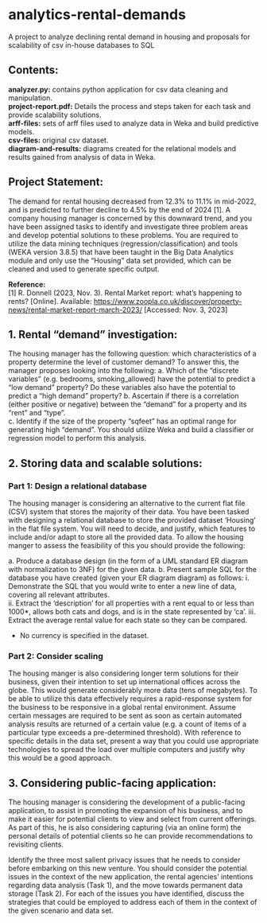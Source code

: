 # analytics-rental-demands
A project to analyze declining rental demand in housing and proposals for scalability of csv in-house databases to SQL

<h2>Contents: </h2>

<strong>analyzer.py:</strong> contains python application for csv data cleaning and manipulation.</br>
<strong>project-report.pdf:</strong> Details the process and steps taken for each task and provide scalability solutions.</br>
<strong>arff-files:</strong> sets of arff files used to analyze data in Weka and build predictive models.</br>
<strong>csv-files:</strong> original csv dataset.</br>
<strong>diagram-and-results:</strong> diagrams created for the relational models and results gained from analysis of data in Weka.</br>

<h2>Project Statement: </h2>

The demand for rental housing decreased from 12.3% to 11.1% in mid-2022, and is predicted to further decline to 4.5% by the end of 2024 [1]. A company housing manager is concerned by this downward trend, and you have been assigned tasks to identify and investigate three problem areas and develop potential solutions to these problems. You are required to utilize the data mining techniques (regression/classification) and tools (WEKA version 3.8.5) that have been taught in the Big Data Analytics module and only use the “Housing” data set provided, which can be cleaned and used to generate specific output. 

<strong>Reference:</strong></br>
[1] R. Donnell (2023, Nov. 3). Rental Market report: what’s happening to rents? [Online]. Available: https://www.zoopla.co.uk/discover/property-news/rental-market-report-march-2023/ [Accessed: Nov. 3, 2023]



<h2>1. Rental “demand” investigation: </h2>

The housing manager has the following question: which characteristics of a property determine the level of customer demand? To answer this, the manager proposes looking into the following:
a.	Which of the “discrete variables” (e.g. bedrooms, smoking_allowed) have the potential to predict a “low demand” property? Do these variables also have the potential to predict a “high demand” property?
b.	Ascertain if there is a correlation (either positive or negative) between the “demand” for a property and its “rent” and “type”.  
c.	Identify if the size of the property “sqfeet” has an optimal range for generating high “demand”. 
You should utilize Weka and build a classifier or regression model to perform this analysis. 
<h2>2. Storing data and scalable solutions: </h2>	
<h3>Part 1: Design a relational database </h3>	

The housing manager is considering an alternative to the current flat file (CSV) system that stores the majority of their data. You have been tasked with designing a relational database to store the provided dataset ‘Housing’ in the flat file system. You will need to decide, and justify, which features to include and/or adapt to store all the provided data. To allow the housing manger to assess the feasibility of this you should provide the following:

a.	Produce a database design (in the form of a UML standard ER diagram with normalization to 3NF) for the given data. 
b.	Present sample SQL for the database you have created (given your ER diagram diagram) as follows:
i.	Demonstrate the SQL that you would write to enter a new line of data, covering all relevant attributes.  
ii.	Extract the ‘description’ for all properties with a rent equal to or less than 1000*, allows both cats and dogs, and is in the state represented by ‘ca’.
iii.	Extract the average rental value for each state so they can be compared.  
* No currency is specified in the dataset. 

<h3>Part 2: Consider scaling </h3>	

The housing manger is also considering longer term solutions for their business, given their intention to set up international offices across the globe. This would generate considerably more data (tens of megabytes). To be able to utilize this data effectively requires a rapid-response system for the business to be responsive in a global rental environment. Assume certain messages are required to be sent as soon as certain automated analysis results are returned of a certain value (e.g. a count of items of a particular type exceeds a pre-determined threshold). With reference to specific details in the data set, present a way that you could use appropriate technologies to spread the load over multiple computers and justify why this would be a good approach.

<h2>3. Considering public-facing application:  </h2>	

The housing manager is considering the development of a public-facing application, to assist in promoting the expansion of his business, and to make it easier for potential clients to view and select from current offerings. As part of this, he is also considering capturing (via an online form) the personal details of potential clients so he can provide recommendations to revisiting clients.  

Identify the three most salient privacy issues that he needs to consider before embarking on this new venture. You should consider the potential issues in the context of the new application, the rental agencies’ intentions regarding data analysis (Task 1), and the move towards permanent data storage (Task 2). For each of the issues you have identified, discuss the strategies that could be employed to address each of them in the context of the given scenario and data set.


